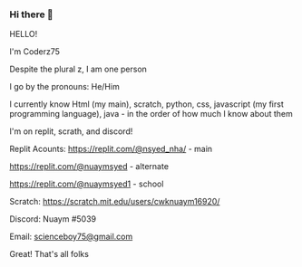 ### Hi there 👋

HELLO!

I'm Coderz75

Despite the plural z, I am one person

I go by the pronouns: He/Him

I currently know Html (my main), scratch, python, css, javascript (my first programming language), java - in the order of how much I know about them

I'm on replit, scrath, and discord!

Replit Acounts:
  https://replit.com/@nsyed_nha/ - main
  
  https://replit.com/@nuaymsyed - alternate
  
  https://replit.com/@nuaymsyed1 - school
  
Scratch: https://scratch.mit.edu/users/cwknuaym16920/

Discord: Nuaym #5039

Email: scienceboy75@gmail.com

Great! That's all folks
